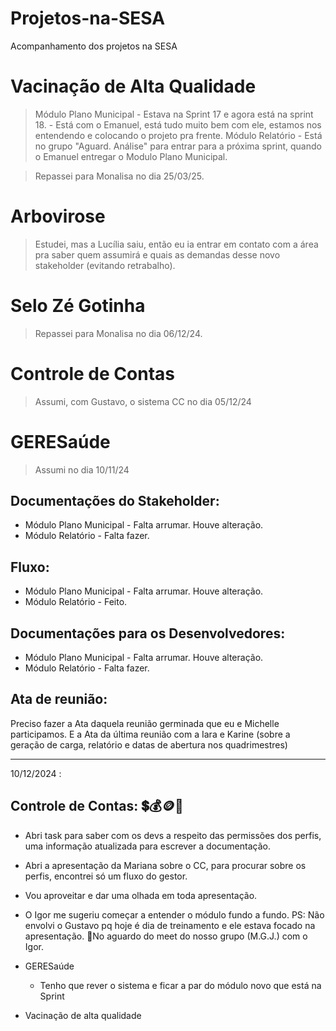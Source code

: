 # Projetos-na-SESA
Acompanhamento dos projetos na SESA

# Vacinação de Alta Qualidade 
 > Módulo Plano Municipal - Estava na Sprint 17 e agora está na sprint 18. - Está com o Emanuel, está tudo muito bem com ele, estamos nos entendendo e colocando o projeto pra frente.
 > Módulo Relatório - Está no grupo "Aguard. Análise" para entrar para a próxima sprint, quando o Emanuel entregar o Modulo Plano Municipal.

> Repassei para Monalisa no dia 25/03/25.

# Arbovirose 
> Estudei, mas a Lucília saiu, então eu ia entrar em contato com a área pra saber quem assumirá e quais as demandas desse novo stakeholder (evitando retrabalho).

# Selo Zé Gotinha 
> Repassei para Monalisa no dia 06/12/24.

# Controle de Contas
> Assumi, com Gustavo, o sistema CC no dia 05/12/24

# GERESaúde
> Assumi no dia 10/11/24

## Documentações do Stakeholder:
 - Módulo Plano Municipal - Falta arrumar. Houve alteração.
 - Módulo Relatório - Falta fazer.

## Fluxo:
 - Módulo Plano Municipal - Falta arrumar. Houve alteração.
 - Módulo Relatório - Feito.

## Documentações para os Desenvolvedores:
 - Módulo Plano Municipal - Falta arrumar. Houve alteração.
 - Módulo Relatório - Falta fazer.

## Ata de reunião:
Preciso fazer a Ata daquela reunião germinada que eu e Michelle participamos.
E a Ata da última reunião com a Iara e Karine (sobre a geração de carga, relatório e datas de abertura nos quadrimestres)

------------------------------
10/12/2024 :

## Controle de Contas: 💲💰🪙🫰
- Abri task para saber com os devs a respeito das permissões dos perfis, uma informação atualizada para escrever a documentação.
- Abri a apresentação da Mariana sobre o CC, para procurar sobre os perfis, encontrei só um fluxo do gestor.
- Vou aproveitar e dar uma olhada em toda apresentação.
- O Igor me sugeriu começar a entender o módulo fundo a fundo.
  PS: Não envolvi o Gustavo pq hoje é dia de treinamento e ele estava focado na apresentação.
  🚨No aguardo do meet do nosso grupo (M.G.J.) com o Igor.

- GERESaúde
  - Tenho que rever o sistema e ficar a par do módulo novo que está na Sprint

- Vacinação de alta qualidade

